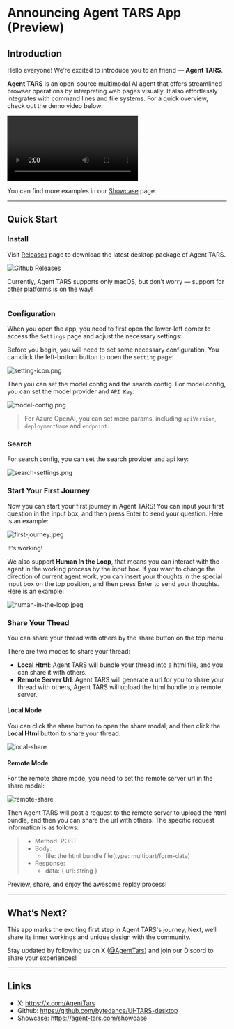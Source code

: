 
# Announcing Agent TARS App (Preview)

## Introduction

Hello everyone! We’re excited to introduce you to an friend — **Agent TARS**.  

**Agent TARS** is an open-source multimodal AI agent that offers streamlined browser operations by interpreting web pages visually. It also effortlessly integrates with command lines and file systems. For a quick overview, check out the demo video below:  

<div className="bg-gray-900 w-full h-500 rounded-lg overflow-hidden">
  <video
    autoPlay
    loop
    controls
    playsInline
    className="w-full h-full bg-gray-200">
    <source
      src="https://github.com/user-attachments/assets/5bfed86f-7201-4fe2-b33b-d93a591c35c8"
      type="video/mp4"
    />
  </video>
</div>  

You can find more examples in our [Showcase](https://agent-tars.com/showcase) page.

---

## Quick Start

### Install  

Visit [Releases](https://github.com/bytedance/UI-TARS-desktop/releases?q=Agent+Tars&expanded=true) page to download the latest desktop package of Agent TARS.

![Github Releases](https://sf16-sg.tiktokcdn.com/obj/eden-sg/psvhouloj/images/releases.png)

Currently, Agent TARS supports only macOS, but don’t worry — support for other platforms is on the way!

---

### Configuration

When you open the app, you need to first open the lower-left corner to access the `Settings` page and  adjust the necessary settings:

Before you begin, you will need to set some necessary configuration, You can click the left-bottom button to open the `setting` page:

![setting-icon.png](https://lf3-static.bytednsdoc.com/obj/eden-cn/uhbfnupenuhf/agent-tars/setting-icon.jpeg)

Then you can set the model config and the search config. For model config, you can set the model provider and `API Key`:

![model-config.png](https://lf3-static.bytednsdoc.com/obj/eden-cn/uhbfnupenuhf/agent-tars/model-setting.jpeg)

> For Azure OpenAI, you can set more params, including `apiVersion`, `deploymentName` and `endpoint`.

### Search

For search config, you can set the search provider and api key:

![search-settings.png](https://lf3-static.bytednsdoc.com/obj/eden-cn/uhbfnupenuhf/agent-tars/search-setting.jpeg)

### Start Your First Journey

Now you can start your first journey in Agent TARS! You can input your first question in the input box, and then press Enter to send your question. Here is an example:

![first-journey.jpeg](https://lf3-static.bytednsdoc.com/obj/eden-cn/uhbfnupenuhf/agent-tars/start-journey.jpeg)

It's working!

We also support **Human In the Loop**, that means you can interact with the agent in the working process by the input box. If you want to change the direction of current agent work, you can insert your thoughts in the special input box on the top position, and then press Enter to send your thoughts. Here is an example:

![human-in-the-loop.jpeg](https://lf3-static.bytednsdoc.com/obj/eden-cn/uhbfnupenuhf/agent-tars/human-in-the-loop.jpeg)

### Share Your Thead

You can share your thread with others by the share button on the top menu.

There are two modes to share your thread:

- **Local Html**: Agent TARS will bundle your thread into a html file, and you can share it with others.
- **Remote Server Url**: Agent TARS will generate a url for you to share your thread with others, Agent TARS will upload the html bundle to a remote server.

#### Local Mode

You can click the share button to open the share modal, and then click the **Local Html** button to share your thread.

![local-share](https://lf3-static.bytednsdoc.com/obj/eden-cn/uhbfnupenuhf/agent-tars/local-share.jpeg)

#### Remote Mode

For the remote share mode, you need to set the remote server url in the share modal:

![remote-share](https://lf3-static.bytednsdoc.com/obj/eden-cn/uhbfnupenuhf/agent-tars/remote-share.jpeg)

Then Agent TARS will post a request to the remote server to upload the html bundle, and then you can share the url with others. The specific request information is as follows:

> - Method: POST
> - Body:
>   - file: the html bundle file(type: multipart/form-data)
> - Response:
>   - data: { url: string }

Preview, share, and enjoy the awesome replay process!  

---


## What’s Next? 

This app marks the exciting first step in Agent TARS's journey, Next, we’ll share its inner workings and unique design with the community.  

Stay updated by following us on X ([@AgentTars](https://x.com/AgentTars)) and join our Discord to share your experiences!  


--- 

## Links

- X: https://x.com/AgentTars
- Github: https://github.com/bytedance/UI-TARS-desktop
- Showcase: https://agent-tars.com/showcase
